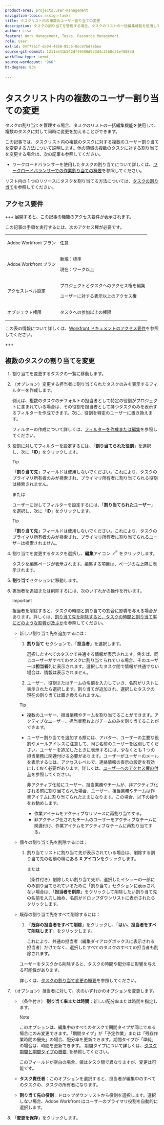 ```yaml
---
product-area: projects;user-management
navigation-topic: assign-tasks
title: タスクリスト内の複数のユーザー割り当ての変更
description: タスクの割り当てを管理する場合、タスクのリストの一括編集機能を使用して、複数のタスクに対して同時に変更を加えることができます。
author: Lisa
feature: Work Management, Tasks, Resource Management
role: User
exl-id: 04f7761f-da94-4858-85c5-8dc97bd78bee
source-git-commit: 1211a441b542df49480d933d4c25b0c31ef0883d
workflow-type: tm+mt
source-wordcount: '966'
ht-degree: 93%

---
```


# タスクリスト内の複数のユーザー割り当ての変更

<!--Audited: 07/2024-->

<!--
<p>There is a similar article in Resource Scheduling and a similar one for Issues; when things change, you might need to update all 3</p>
-->

タスクの割り当てを管理する場合、タスクのリストの一括編集機能を使用して、複数のタスクに対して同時に変更を加えることができます。

この記事では、タスクリスト内の複数のタスクに対する複数のユーザー割り当てを変更する方法について説明します。他の領域の複数のタスクに対する割り当てを変更する場合は、次の記事も参照してください。

* ワークロードバランサーを使用したタスクの割り当てについて詳しくは、[ワークロードバランサーでの作業割り当ての概要](../../../resource-mgmt/workload-balancer/assign-work-in-workload-balancer.md)を参照してください。

リスト内の 1 つのリソースにタスクを割り当てる方法については、[タスクの割り当て](../../../manage-work/tasks/assign-tasks/assign-tasks.md)を参照してください。

## アクセス要件

+++ 展開すると、この記事の機能のアクセス要件が表示されます。

この記事の手順を実行するには、次のアクセス権が必要です。

<table style="table-layout:auto"> 
 <col> 
 <col> 
 <tbody> 
  <tr> 
   <td role="rowheader">Adobe Workfront プラン</td> 
   <td> <p>任意</p> </td> 
  </tr> 
  <tr> 
   <td role="rowheader">Adobe Workfront プラン</td> 
   <td> <p>新規：標準</p>
   <p>現在：ワーク以上</p> </td> 
  </tr> 
  <tr> 
   <td role="rowheader">アクセスレベル設定</td> 
   <td> <p>プロジェクトとタスクへのアクセス権を編集</p> <p>ユーザーに対する表示以上のアクセス権</p>  </td> 
  </tr> 
  <tr> 
   <td role="rowheader">オブジェクト権限</td> 
   <td> <p>タスクへの参加以上の権限</p>  </td> 
  </tr> 
 </tbody> 
</table>

この表の情報について詳しくは、[Workfront ドキュメントのアクセス要件](/help/quicksilver/administration-and-setup/add-users/access-levels-and-object-permissions/access-level-requirements-in-documentation.md)を参照してください。

+++

<!--
<div data-mc-conditions="QuicksilverOrClassic.Draft mode">
<h2>When to modify user assignments on tasks</h2>
<p>(NOTE: moved to the new article: /Content/Manage work/Tasks/Assign tasks/modify-task-assignments-overview.htm) </p>
<p>You might want to modify the user assignments for multiple tasks for a variety of reasons, including the following:</p>
<ul>
<li>Users join or leave your team</li>
<li> <p>A user takes a vacation that extends beyond task due dates</p> <note type="note">
When assigning users to work, their availability according to their schedules affects the Planned and Projected Dates of tasks. For information about schedules, see
<a href="../../../administration-and-setup/set-up-workfront/configure-timesheets-schedules/create-schedules.md" class="MCXref xref">Create a schedule</a>.
</note> </li>
<li>A specific role or user is set as the assignee for multiple tasks and you want to quickly modify all items to be assigned to a different user or role</li>
</ul>
<p><strong>How removing assignees affects task hours and allocation percentages</strong></p>
<p>(NOTE: move to the new article: /Content/Manage work/Tasks/Assign tasks/modify-task-assignments-overview.htm) </p>
<p>Removing users can affect task hours and allocation percentages. The effect that removing a user has on the task depends on the Duration Type that was selected for the task. For information about Duration Type, see <a href="../../../manage-work/tasks/taskdurtn/task-duration-and-duration-type.md" class="MCXref xref">Overview of Task Duration and Duration Type</a>.</p>
<p>When you delete a user from a task with the following Duration Types:</p>
<ul>
<li> <p><strong>Simple:</strong> The planned hours assigned to that user are subtracted from the task's total planned hours.</p> <note type="important">
<span class="s1">This could negatively affect your project plan because it changes the total planned hours for the task and the project.</span>
</note> </li>
<li><span class="s1"><strong>Effort Driven:</strong> The allocation percentage does not change for other users.</span> </li>
<li><span class="s1"><strong>Calculated Assignment:</strong> The allocation percentages of other users are adjusted so that the total equals 100%.</span> </li>
<li><span class="s1"><strong>Calculated Work:</strong> The allocation percentage does not change for other users.</span> </li>
</ul>
</div>
-->

## 複数のタスクの割り当てを変更

1. 割り当てを変更するタスクの一覧に移動します。
1. （オプション）変更する担当者に割り当てられたタスクのみを表示するフィルターを作成します。

   例えば、複数のタスクのデフォルトの担当者として特定の役割がプロジェクトに含まれている場合は、その役割を担当者として持つタスクのみを表示するフィルターを作成できます。次に、役割を特定のユーザーに置き換えます。

   フィルターの作成について詳しくは、[フィルターを作成または編集](../../../reports-and-dashboards/reports/reporting-elements/create-filters.md)を参照してください。


1. 役割に対してフィルターを設定するには、「**割り当てられた役割**」を選択し、次に「**ID**」をクリックします。

   >[!TIP]
   >
   >「**割り当て先**」フィールドは使用しないでください。これにより、タスクのプライマリ所有者のみが検索され、プライマリ所有者に割り当てられる役割は検索されません。

   または

   ユーザーに対してフィルターを設定するには、「**割り当てられたユーザー**」を選択し、次に「**ID**」をクリックします。

   >[!TIP]
   >
   >「**割り当て先**」フィールドは使用しないでください。これにより、タスクのプライマリ所有者のみが検索され、プライマリ所有者に割り当てられるユーザーは検索されません。

1. 割り当てを変更するタスクを選択し、**編集**&#x200B;アイコン ![](assets/edit-icon.png) をクリックします。

   タスクを編集ページが表示されます。編集する項目は、ページの左上隅に表示されます。

1. **割り当て**&#x200B;セクションに移動します。
1. 担当者を追加または削除するには、次のいずれかの操作を行います。

   >[!IMPORTANT]
   >
   >担当者を削除すると、タスクの時間と割り当ての割合に影響を与える場合があります。詳しくは、[割り当て先を削除すると、タスクの時間と割り当て率にどのような影響が及ぶか](#how-removing-assignees-affects-task-hours-and-allocation-percentages)を参照してください。

   * 新しい割り当て先を追加するには：

      1. **割り当て** セクションで、「**担当者**」を選択します。

         選択したすべてのタスクで共通する情報が表示されます。例えば、同じユーザーがすべてのタスクに割り当てられている場合、そのユーザーは&#x200B;**担当者**&#x200B;列に表示されます。選択したタスク間で情報が共通でない場合は、情報は表示されません。

      1. ユーザー、役割またはチームの名前を入力していき、名前がリストに表示されたら選択します。割り当てが追加され、選択したタスクの現在の割り当ては置き換えられません。


     >[!TIP]
     >
     > * 複数のユーザー、担当業務やチームを割り当てることができます。アクティブなユーザー、担当業務およびチームのみを割り当てることができます。
     >   
     > * ユーザー割り当てを追加する際には、アバター、ユーザーの主要な役割やメールアドレスに注意して、同じ名前のユーザーを区別してください。ユーザーを追加したときに表示するには、少なくとも 1 つの担当業務に関連付ける必要があります。ユーザーがユーザーのメールを表示するには、アクセスレベルで、連絡情報の表示の設定を有効にしておく必要があります。詳しくは、[ユーザーへのアクセス権の付与](../../../administration-and-setup/add-users/configure-and-grant-access/grant-access-other-users.md)を参照してください。
     > 
     >   非アクティブ化前にユーザー、担当業務やチームが、非アクティブ化される前に割り当てられた場合、ユーザー、担当業務やチームは作業アイテムに割り当てられたままになります。この場合、以下の操作をお勧めします。
     >   
     >     * 作業アイテムをアクティブなリソースに再割り当てする。
     >     * 非アクティブ化されたチームのユーザーをアクティブなチームに関連付け、作業アイテムをアクティブなチームに再割り当てする。


   * 個々の割り当て先を削除するには：

      1. 割り当てリストに割り当て先が表示されている場合は、削除する割り当て先の名前の横にある **X アイコン**&#x200B;をクリックします。

         または

         （条件付き）削除したい割り当て先が、選択したイシューの一部にのみ割り当てられているために「割り当て」セクションに表示されない場合は、「**担当者を削除**」をクリックして削除したい割り当て先の名前を入力し始め、名前がドロップダウンリストに表示されたらクリックします。

   * 既存の割り当て先をすべて削除するには：

      1. 「**既存の担当者をすべて削除**」をクリックし、「**はい、担当者をすべて削除します**」をクリックします。

         これにより、共通の担当者（編集ダイアログボックスに表示される担当者）だけでなく、選択したすべてのタスクのすべての担当者も削除されます。

     ユーザーをタスクから削除すると、タスクの時間や配分率に影響を与える可能性があります。

     詳しくは、[タスクの割り当て変更の概要](../../../manage-work/tasks/assign-tasks/modify-task-assignments-overview.md)を参照してください。

1. （オプション）担当者に対して、次のいずれかのオプションを変更します。

   * （条件付き） **割り当て率または時間**：新しい配分率または時間を指定します。

     >[!NOTE]
     >
     >このオプションは、編集中のすべてのタスクで期間タイプが同じである場合にのみ変更できます。「期間タイプ」が「予定作業」または「残存作業時間の優先」の場合、配分率を更新できます。期間タイプが「単純」の場合は、時間を更新できます。 期間タイプについて詳しくは、[&#x200B; タスク期間と期間タイプの概要 &#x200B;](../../../manage-work/tasks/taskdurtn/task-duration-and-duration-type.md) を参照してください。
     >
     >
     >このフィールドが空白の場合、値はタスク間で異なりますが、変更は可能です。

   * **タスク責任者**：このオプションを選択すると、担当者が編集中のすべてのタスクの、タスクの所有者になります。
   * **割り当て先の役割**：ドロップダウンリストから役割を選択します。選択しない場合、Adobe Workfront はユーザーのプライマリ役割を自動的に選択します。

1. 「**変更を保存**」をクリックします。
